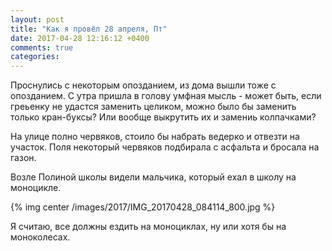 ```yaml
---
layout: post
title: "Как я провёл 28 апреля, Пт"
date: 2017-04-28 12:16:12 +0400
comments: true
categories: 
---
```

Проснулись с некоторым опозданием, из дома вышли тоже с опозданием. С утра пришла в голову умфная мысль - может быть, если греьенку не удастся заменить целиком, можно было бы заменить только кран-буксы? Или вообще выкрутить их и замениь колпачками? 

На улице полно червяков, стоило бы набрать ведерко и отвезти на участок. Поля некоторый червяков подбирала с асфальта и бросала на газон.

Возле Полиной школы видели мальчика, который ехал в школу на моноцикле.

{% img center /images/2017/IMG_20170428_084114_800.jpg %}

Я считаю, все должны ездить на моноциклах, ну или хотя бы на моноколесах.